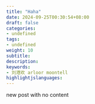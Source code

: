 ```yaml
---
title: "Haha"
date: 2024-09-25T00:30:54+08:00
draft: false
categories: 
- undefined
tags: 
- undefined
weight: 10
subtitle:
description:
keywords:
- 刘港欢 arloor moontell
highlightjslanguages:
---
```


new post with no content